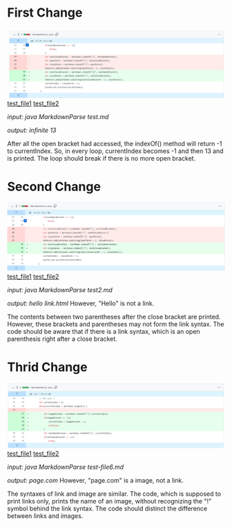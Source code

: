 # **First Change**
![change1](https://github.com/litianqing2887/cse15l-lab-reports/blob/main/change_1.png?raw=true)
[test_file1](https://litianqing2887.github.io/markdown-parse/MarkdownParse.java)
[test_file2](https://litianqing2887.github.io/markdown-parse/test.md) 

*input: java MarkdownParse test.md*

*output: infinite 13*

After all the open bracket had accessed, the indexOf() method will return -1 to currentIndex. So, in every loop, currentIndex becomes -1 and then 13 and is printed. The loop should break if there is no more open bracket. 


# **Second Change**
![change2](https://github.com/litianqing2887/cse15l-lab-reports/blob/main/change_2.png?raw=true)
[test_file1](https://litianqing2887.github.io/markdown-parse/MarkdownParse.java)
[test_file2](https://litianqing2887.github.io/markdown-parse/test2.md)

*input: java MarkdownParse test2.md*

*output: hello link.html* However, "Hello" is not a link.

The contents between two parentheses after the close bracket are printed. However, these brackets and parentheses may not form the link syntax. The code should be aware that if there is a link syntax, which is an open parenthesis right after a close bracket. 


# **Thrid Change**
![change3](https://github.com/litianqing2887/cse15l-lab-reports/blob/main/change_3.png?raw=true)
[test_file1](https://litianqing2887.github.io/markdown-parse/MarkdownParse.java)
[test_file2](https://litianqing2887.github.io/markdown-parse/test-file6.md)

*input: java MarkdownParse test-file6.md*

*output: page.com* However, "page.com" is a image, not a link. 

The syntaxes of link and image are similar. The code, which is supposed to print links only, prints the name of an image, without recognizing the "!" symbol behind the link syntax. The code should distinct the difference between links and images. 
